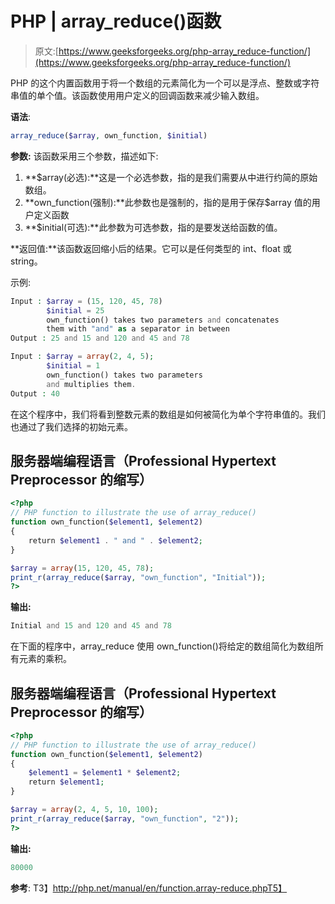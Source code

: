 # PHP | array_reduce()函数

> 原文:[https://www.geeksforgeeks.org/php-array_reduce-function/](https://www.geeksforgeeks.org/php-array_reduce-function/)

PHP 的这个内置函数用于将一个数组的元素简化为一个可以是浮点、整数或字符串值的单个值。该函数使用用户定义的回调函数来减少输入数组。

**语法**:

```php
array_reduce($array, own_function, $initial)
```

**参数:**
该函数采用三个参数，描述如下:

1.  **$array(必选):**这是一个必选参数，指的是我们需要从中进行约简的原始数组。
2.  **own_function(强制):**此参数也是强制的，指的是用于保存$array 值的用户定义函数
3.  **$initial(可选):**此参数为可选参数，指的是要发送给函数的值。

**返回值:**该函数返回缩小后的结果。它可以是任何类型的 int、float 或 string。

示例:

```php
Input : $array = (15, 120, 45, 78)
        $initial = 25
        own_function() takes two parameters and concatenates 
        them with "and" as a separator in between
Output : 25 and 15 and 120 and 45 and 78

Input : $array = array(2, 4, 5);
        $initial = 1
        own_function() takes two parameters 
        and multiplies them.
Output : 40
```

在这个程序中，我们将看到整数元素的数组是如何被简化为单个字符串值的。我们也通过了我们选择的初始元素。

## 服务器端编程语言（Professional Hypertext Preprocessor 的缩写）

```php
<?php
// PHP function to illustrate the use of array_reduce()
function own_function($element1, $element2)
{
    return $element1 . " and " . $element2;
}

$array = array(15, 120, 45, 78);
print_r(array_reduce($array, "own_function", "Initial"));
?>
```

**输出:**

```php
Initial and 15 and 120 and 45 and 78
```

在下面的程序中，array_reduce 使用 own_function()将给定的数组简化为数组所有元素的乘积。

## 服务器端编程语言（Professional Hypertext Preprocessor 的缩写）

```php
<?php
// PHP function to illustrate the use of array_reduce()
function own_function($element1, $element2)
{
    $element1 = $element1 * $element2;
    return $element1;
}

$array = array(2, 4, 5, 10, 100);
print_r(array_reduce($array, "own_function", "2"));
?>
```

**输出:**

```php
80000
```

**参考**:
T3】http://php.net/manual/en/function.array-reduce.phpT5】